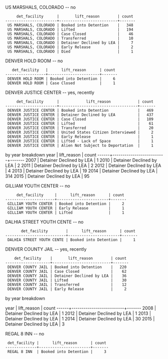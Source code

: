 US MARSHALS, COLORADO -- no

         det_facility      |       lift_reason        | count
    -----------------------+--------------------------+-------
     US MARSHALS, COLORADO | Booked into Detention    |   348
     US MARSHALS, COLORADO | Lifted                   |   194
     US MARSHALS, COLORADO | Case Closed              |    46
     US MARSHALS, COLORADO | Transferred              |    10
     US MARSHALS, COLORADO | Detainer Declined by LEA |     7
     US MARSHALS, COLORADO | Early Release            |     2
     US MARSHALS, COLORADO | Died                     |     1

DENVER HOLD ROOM -- no

       det_facility   |      lift_reason      | count
    ------------------+-----------------------+-------
     DENVER HOLD ROOM | Booked into Detention |     6
     DENVER HOLD ROOM | Case Closed           |     1


DENVER JUSTICE CENTER -- yes, recently

         det_facility      |            lift_reason            | count
    -----------------------+-----------------------------------+-------
     DENVER JUSTICE CENTER | Booked into Detention             |   469
     DENVER JUSTICE CENTER | Detainer Declined by LEA          |   437
     DENVER JUSTICE CENTER | Case Closed                       |   109
     DENVER JUSTICE CENTER | Lifted                            |    61
     DENVER JUSTICE CENTER | Transferred                       |    20
     DENVER JUSTICE CENTER | United States Citizen Interviewed |     2
     DENVER JUSTICE CENTER | Early Release                     |     1
     DENVER JUSTICE CENTER | Lifted - Lack of Space            |     1
     DENVER JUSTICE CENTER | Alien Not Subject to Deportation  |     1

 by year breakdown
     year |       lift_reason        | count
    ------+--------------------------+-------
    2007 | Detainer Declined by LEA |     1
    2010 | Detainer Declined by LEA |     2
    2011 | Detainer Declined by LEA |     2
    2012 | Detainer Declined by LEA |     4
    2013 | Detainer Declined by LEA |    19
    2014 | Detainer Declined by LEA |   314
    2015 | Detainer Declined by LEA |    95

GILLIAM YOUTH CENTER -- no

         det_facility     |      lift_reason      | count
    ----------------------+-----------------------+-------
     GILLIAM YOUTH CENTER | Booked into Detention |     2
     GILLIAM YOUTH CENTER | Early Release         |     1
     GILLIAM YOUTH CENTER | Lifted                |     1


DALHIA STREET YOUTH CENTE -- no

           det_facility        |      lift_reason      | count
    ---------------------------+-----------------------+-------
     DALHIA STREET YOUTH CENTE | Booked into Detention |     1

DENVER COUNTY JAIL -- yes, recently

        det_facility    |       lift_reason        | count
    --------------------+--------------------------+-------
     DENVER COUNTY JAIL | Booked into Detention    |   220
     DENVER COUNTY JAIL | Case Closed              |    62
     DENVER COUNTY JAIL | Detainer Declined by LEA |    36
     DENVER COUNTY JAIL | Lifted                   |    30
     DENVER COUNTY JAIL | Transferred              |    12
     DENVER COUNTY JAIL | Early Release            |     2

by year breakdown

  year |       lift_reason        | count
  ------+--------------------------+-------
   2008 | Detainer Declined by LEA |     1
   2012 | Detainer Declined by LEA |     1
   2013 | Detainer Declined by LEA |     1
   2014 | Detainer Declined by LEA |    30
   2015 | Detainer Declined by LEA |     3


REGAL 8 INN -- no

     det_facility |      lift_reason      | count
    --------------+-----------------------+-------
     REGAL 8 INN  | Booked into Detention |     3
